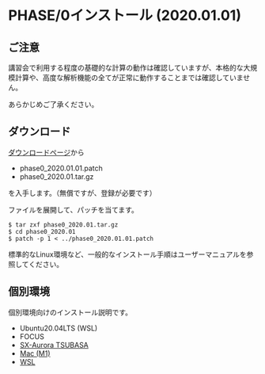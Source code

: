 # PHASE/0インストール (2020.01.01)

## ご注意

講習会で利用する程度の基礎的な計算の動作は確認していますが、本格的な大規模計算や、高度な解析機能の全てが正常に動作することまでは確認していません。

あらかじめご了承ください。

## ダウンロード

[ダウンロードページ](https://azuma.nims.go.jp/cms1/downloads/software)から

- phase0_2020.01.01.patch
- phase0_2020.01.tar.gz

を入手します。（無償ですが、登録が必要です）

ファイルを展開して、パッチを当てます。

```
$ tar zxf phase0_2020.01.tar.gz
$ cd phase0_2020.01
$ patch -p 1 < ../phase0_2020.01.01.patch
```

標準的なLinux環境など、一般的なインストール手順はユーザーマニュアルを参照してください。


## 個別環境

個別環境向けのインストール説明です。

- Ubuntu20.04LTS (WSL)
- FOCUS
- [SX-Aurora TSUBASA](./Aurora/README.md)
- [Mac (M1)](./Mac_M1/README.md)
- [WSL](./WSL/README.md)